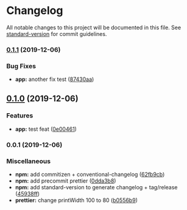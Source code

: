# Changelog

All notable changes to this project will be documented in this file. See [standard-version](https://github.com/conventional-changelog/standard-version) for commit guidelines.

### [0.1.1](https://github.com/pacome35220/angular-starter/compare/v0.1.0...v0.1.1) (2019-12-06)


### Bug Fixes

* **app:** another fix test ([87430aa](https://github.com/pacome35220/angular-starter/commit/87430aaca652b6e27d2b5eeebf7ff6154bb02522))

## [0.1.0](https://github.com/pacome35220/angular-starter/compare/v0.0.1...v0.1.0) (2019-12-06)


### Features

* **app:** test feat ([0e00461](https://github.com/pacome35220/angular-starter/commit/0e00461cadd6a6e6fb17f759c77560114ae5ee2d))

### 0.0.1 (2019-12-06)


### Miscellaneous

* **npm:** add commitizen + conventional-changelog ([62fb9cb](https://github.com/pacome35220/angular-starter/commit/62fb9cbd76484e881afb9d18c01e68ea8ff6f57b))
* **npm:** add precommit prettier ([0dda3b8](https://github.com/pacome35220/angular-starter/commit/0dda3b8b6e0afd2e33d54a7d3e9a8b8906134f82))
* **npm:** add standard-version to generate changelog + tag/release ([45938ff](https://github.com/pacome35220/angular-starter/commit/45938ff2c678c1a4854355070642c3af7f762b71))
* **prettier:** change printWidth 100 to 80 ([b0556b9](https://github.com/pacome35220/angular-starter/commit/b0556b9c3124e4f5b8062d0367dbd8b1592d348c))
